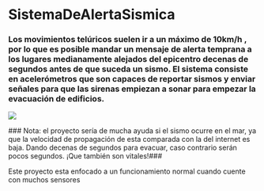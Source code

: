 # SistemaDeAlertaSismica
### Los movimientos telúricos suelen ir a un máximo de 10km/h , por lo que es posible mandar un mensaje de alerta temprana a los lugares medianamente alejados del epicentro decenas de segundos antes de que suceda un sismo. El sistema consiste en acelerómetros que son capaces de reportar sismos y enviar señales para que las sirenas empiezan a sonar para empezar la evacuación de edificios.
<p>
				<img align=center src="https://upload.wikimedia.org/wikipedia/commons/thumb/2/29/Love_wave.svg/250px-Love_wave.svg.png" />
</p>
### Nota: el proyecto sería de mucha ayuda si el sismo ocurre en el mar, ya que la velocidad de propagación de esta comparada con la del internet es baja. Dando decenas de segundos para evacuar, caso contrario serán pocos segundos. ¡Que también son vitales!###
<p>
Este proyecto esta enfocado a un funcionamiento normal cuando cuente con muchos sensores
</p>
<img align=center src="http://oldcoder.org/distro/ssdistro/ss-octave-sombrero.png/>
